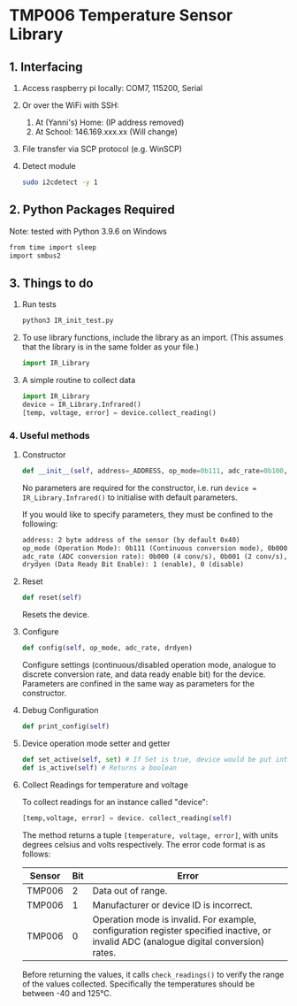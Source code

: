 # TMP006 Temperature Sensor Library

## 1. Interfacing

1. Access raspberry pi locally: COM7, 115200, Serial
2. Or over the WiFi with SSH:
   1. At (Yanni's) Home: (IP address removed)
   2. At School: 146.169.xxx.xx (Will change)
3. File transfer via SCP protocol (e.g. WinSCP)
4. Detect module

   ```bash
   sudo i2cdetect -y 1
   ```

## 2. Python Packages Required

Note: tested with Python 3.9.6 on Windows

```bash
from time import sleep
import smbus2
```

## 3. Things to do

1. Run tests

   ```bash
   python3 IR_init_test.py
   ```

2. To use library functions, include the library as an import. (This assumes that the library is in the same folder as your file.)

   ```python
   import IR_Library
   ```

3. A simple routine to collect data

   ```python
   import IR_Library
   device = IR_Library.Infrared()
   [temp, voltage, error] = device.collect_reading()
   ```

### 4. Useful methods

1. Constructor

   ```python
   def __init__(self, address=_ADDRESS, op_mode=0b111, adc_rate=0b100, drdyen=0b1)
   ```

   No parameters are required for the constructor, i.e. run `device = IR_Library.Infrared()` to initialise with default parameters.

   If you would like to specify parameters, they must be confined to the following:

   ```txt
   address: 2 byte address of the sensor (by default 0x40)
   op_mode (Operation Mode): 0b111 (Continuous conversion mode), 0b000 (Shutdown)
   adc_rate (ADC conversion rate): 0b000 (4 conv/s), 0b001 (2 conv/s), 0b010 (1 conv/s), 0b011 (0.5 conv/s), 0b100 (0.25 conv/s)
   drydyen (Data Ready Bit Enable): 1 (enable), 0 (disable)
   ```

2. Reset

   ```python
   def reset(self)
   ```

   Resets the device.

3. Configure

   ```python
   def config(self, op_mode, adc_rate, drdyen)
   ```

   Configure settings (continuous/disabled operation mode, analogue to discrete conversion rate, and data ready enable bit) for the device. Parameters are confined in the same way as parameters for the constructor.

4. Debug Configuration

   ```python
   def print_config(self)
   ```

5. Device operation mode setter and getter

   ```python
   def set_active(self, set) # If Set is true, device would be put into continuous conversion mode. Otherwise, the device would be powered off.
   def is_active(self) # Returns a boolean
   ```

6. Collect Readings for temperature and voltage

   To collect readings for an instance called "device":

   ```python
   [temp,voltage, error] = device. collect_reading(self)
   ```

   The method returns a tuple `[temperature, voltage, error]`, with units degrees celsius and volts respectively. The error code format is as follows:

   | Sensor  | Bit  | Error |
   |---|---|---|
   | TMP006  | 2  | Data out of range.   |
   | TMP006  | 1  | Manufacturer or device ID is incorrect.  |
   | TMP006  | 0  | Operation mode is invalid. For example, configuration register specified inactive, or invalid ADC (analogue digital conversion) rates.  |

   Before returning the values, it calls `check_readings()` to verify the range of the values collected. Specifically the temperatures should be between -40 and 125°C.
   
